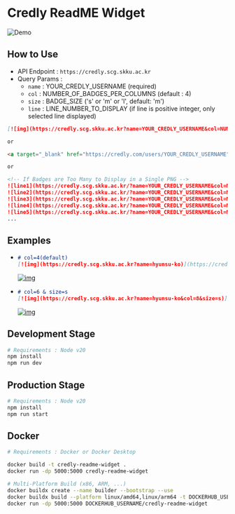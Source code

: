 # Credly ReadME Widget
![Demo](https://credly.scg.skku.ac.kr/?name=seungryel-sim&col=4&line=1&size=s)

## How to Use
- API Endpoint : `https://credly.scg.skku.ac.kr`
- Query Params :
    - `name` : YOUR_CREDLY_USERNAME (required)
    - `col` : NUMBER_OF_BADGES_PER_COLUMNS (default : 4)
    - `size` : BADGE_SIZE ('s' or 'm' or 'l', default: 'm')
    - `line` : LINE_NUMBER_TO_DISPLAY (if line is positive integer, only selected line displayed)

```markdown
[![img](https://credly.scg.skku.ac.kr?name=YOUR_CREDLY_USERNAME&col=NUMBER_OF_BADGES_PER_COLUMNS&size=BADGE_SIZE)](https://credly.com/users/YOUR_CREDLY_USERNAME)

or

<a target="_blank" href="https://credly.com/users/YOUR_CREDLY_USERNAME"><img src="https://credly.scg.skku.ac.kr?name=YOUR_CREDLY_USERNAME&col=NUMBER_OF_BADGES_PER_COLUMNS&size=BADGE_SIZE" /></a>

or

<!-- If Badges are Too Many to Display in a Single PNG -->
![line1](https://credly.scg.skku.ac.kr/?name=YOUR_CREDLY_USERNAME&col=NUMBER_OF_BADGES_PER_COLUMNS&line=1)<br/>
![line2](https://credly.scg.skku.ac.kr/?name=YOUR_CREDLY_USERNAME&col=NUMBER_OF_BADGES_PER_COLUMNS&line=2)<br/>
![line3](https://credly.scg.skku.ac.kr/?name=YOUR_CREDLY_USERNAME&col=NUMBER_OF_BADGES_PER_COLUMNS&line=3)<br/>
![line4](https://credly.scg.skku.ac.kr/?name=YOUR_CREDLY_USERNAME&col=NUMBER_OF_BADGES_PER_COLUMNS&line=4)<br/>
![line5](https://credly.scg.skku.ac.kr/?name=YOUR_CREDLY_USERNAME&col=NUMBER_OF_BADGES_PER_COLUMNS&line=5)<br/>
...
```

## Examples
- ```markdown
  # col=4(default)
  [![img](https://credly.scg.skku.ac.kr?name=hyunsu-ko)](https://credly.com/users/hyunsu-ko)
  ```
  [![img](https://credly.scg.skku.ac.kr?name=hyunsu-ko)](https://credly.com/users/hyunsu-ko)
- ```markdown
  # col=6 & size=s
  [![img](https://credly.scg.skku.ac.kr?name=hyunsu-ko&col=8&size=s)](https://credly.com/users/hyunsu-ko)
  ```
  [![img](https://credly.scg.skku.ac.kr?name=hyunsu-ko&col=8&size=s)](https://credly.com/users/hyunsu-ko)

## Development Stage
```bash
# Requirements : Node v20
npm install
npm run dev
```

## Production Stage
```bash
# Requirements : Node v20
npm install
npm run start
```

## Docker
```bash
# Requirements : Docker or Docker Desktop

docker build -t credly-readme-widget .
docker run -dp 5000:5000 credly-readme-widget

# Multi-Platform Build (x86, ARM, ...)
docker buildx create --name builder --bootstrap --use
docker buildx build --platform linux/amd64,linux/arm64 -t DOCKERHUB_USERNAME/credly-readme-widget --push .
docker run -dp 5000:5000 DOCKERHUB_USERNAME/credly-readme-widget
```
